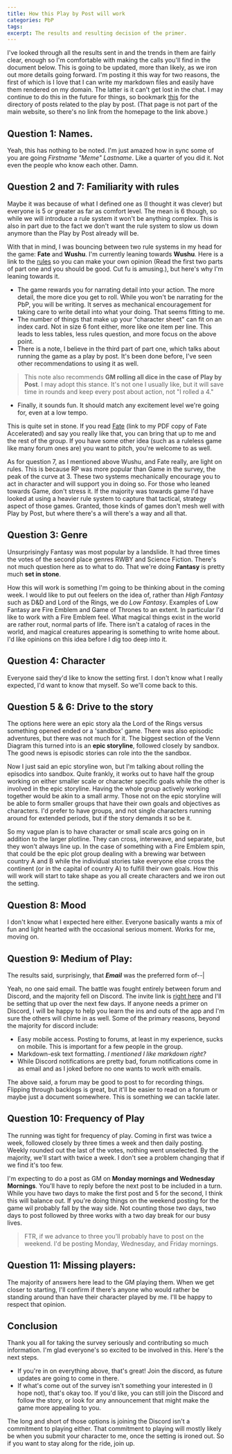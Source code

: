 ```yaml
---
title: How this Play by Post will work
categories: PbP
tags: 
excerpt: The results and resulting decision of the primer.
---
```


I've looked through all the results sent in and the trends in them are fairly clear, enough so I'm comfortable with making the calls you'll find in the document below. This is going to be updated, more than likely, as we iron out more details going forward. I'm posting it this way for two reasons, the first of which is I love that I can write my markdown files and easily have them rendered on my domain. The latter is it can't get lost in the chat. I may continue to do this in the future for things, so bookmark [this](thelittlethingswemiss.us/playbypost) for the directory of posts related to the play by post. (That page is not part of the main website, so there's no link from the homepage to the link above.)

## Question 1: Names.

Yeah, this has nothing to be noted. I'm just amazed how in sync some of you are going *Firstname "Meme" Lastname*. Like a quarter of you did it. Not even the people who know each other. Damn.

## Question 2 and 7: Familiarity with rules

Maybe it was because of what I defined one as (I thought it was clever) but everyone is 5 or greater as far as comfort level. The mean is 6 though, so while we will introduce a rule system it won't be anything complex. This is also in part due to the fact we don't want the rule system to slow us down anymore than the Play by Post already will be.

With that in mind, I was bouncing between two rule systems in my head for the game: **Fate** and **Wushu**. I'm currently leaning towards **Wushu**. Here is a link to the [rules](http://danielbayn.com/wushu/)  so you can make your own opinion (Read the first two parts of part one and you should be good. Cut fu is amusing.), but here's why I'm leaning towards it. 

* The game rewards you for narrating detail into your action. The more detail, the more dice you get to roll. While you won't be narrating for the PbP, you will be writing. It serves as mechanical encouragement for taking care to write detail into what your doing. That seems fitting to me.
* The number of things that make up your "character sheet" can fit on an index card. Not in size 6 font either, more like one item per line. This leads to less tables, less rules question, and more focus on the above point. 
* There is a note, I believe in the third part of part one, which talks about running the game as a play by post. It's been done before, I've seen other recommendations to using it as well. 
> This note also recommends **GM rolling all dice in the case of Play by Post**. I may adopt this stance. It's not one I usually like, but it will save time in rounds and keep every post about action, not "I rolled a 4."
* Finally, it sounds fun. It should match any excitement level we're going for, even at a low tempo.

This is quite set in stone. If you read [Fate](https://1drv.ms/b/s!ArFPHHkgdiQkhoIH6dHrxkISCF3I-w) (link to my PDF copy of Fate Accelerated) and say you really like that, you can bring that up to me and the rest of the group. If you have some other idea (such as a ruleless game like many forum ones are) you want to pitch, you're welcome to as well. 

As for question 7, as I mentioned above Wushu, and Fate really, are light on rules. This is because RP was more popular than Game in the survey, the peak of the curve at 3. These two systems mechanically encourage you to act in character and will support you in doing so. For those who leaned towards Game, don't stress it. If the majority was towards game I'd have looked at using a heavier rule system to capture that tactical, strategy aspect of those games. Granted, those kinds of games don't mesh well with Play by Post, but where there's a will there's a way and all that.

## Question 3: Genre

Unsurprisingly Fantasy was most popular by a landslide. It had three times the votes of the second place genres RWBY and Science Fiction. There's not much question here as to what to do. That we're doing **Fantasy** is pretty much **set in stone**. 

How this will work is something I'm going to be thinking about in the coming week. I would like to put out feelers on the idea of, rather than *High Fantasy* such as D&D and Lord of the Rings, we do *Low Fantasy*. Examples of Low Fantasy are Fire Emblem and Game of Thrones to an extent. In particular I'd like to work with a Fire Emblem feel. What magical things exist in the world are rather rout, normal parts of life. There isn't a catalog of races in the world, and magical creatures appearing is something to write home about. I'd like opinions on this idea before I dig too deep into it. 

## Question 4: Character

Everyone said they'd like to know the setting first. I don't know what I really expected, I'd want to know that myself. So we'll come back to this.

## Question 5 & 6: Drive to the story

The options here were an epic story ala the Lord of the Rings versus something opened ended or a 'sandbox' game. There was also episodic adventures, but there was not much for it. The biggest section of the Venn Diagram this turned into is an **epic storyline**, followed closely by sandbox. The good news is episodic stories can role into the the sandbox. 

Now I just said an epic storyline won, but I'm talking about rolling the episodics into sandbox. Quite frankly, it works out to have half the group working on either smaller scale or character specific goals while the other is involved in the epic storyline. Having the whole group actively working together would be akin to a small army. Those not on the epic storyline will be able to form smaller groups that have their own goals and objectives as characters. I'd prefer to have groups, and not single characters running around for extended periods, but if the story demands it so be it.

So my vague plan is to have character or small scale arcs going on in addition to the larger plotline. They can cross, interweave, and separate, but they won't always line up. In the case of something with a Fire Emblem spin, that could be the epic plot group dealing with a brewing war between country A and B while the individual stories take everyone else cross the continent (or in the capital of country A) to fulfill their own goals. How this will work will start to take shape as you all create characters and we iron out the setting. 

## Question 8: Mood

I don't know what I expected here either. Everyone basically wants a mix of fun and light hearted with the occasional serious moment. Works for me, moving on. 

## Question 9: Medium of Play:

The results said, surprisingly, that ***Email*** was the preferred form of--|

Yeah, no one said email. The battle was fought entirely between forum and Discord, and the majority fell on Discord. The invite link is [right here](https://discord.gg/HQE9swG) and I'll be setting that up over the next few days. If anyone needs a primer on Discord, I will be happy to help you learn the ins and outs of the app and I'm sure the others will chime in as well. Some of the primary reasons, beyond the majority for discord include:
* Easy mobile access. Posting to forums, at least in my experience, sucks on mobile. This is important for a few people in the group.
* Markdown-esk text formatting. *I mentioned I like markdown right?*
* While Discord notifications are pretty bad, forum notifications come in as email and as I joked before no one wants to work with emails. 

The above said, a forum may be good to post to for recording things. Flipping through backlogs is great, but it'll be easier to read on a forum or maybe just a document somewhere. This is something we can tackle later.

## Question 10: Frequency of Play

The running was tight for frequency of play. Coming in first was twice a week, followed closely by three times a week and then daily posting. Weekly rounded out the last of the votes, nothing went unselected. By the majority, we'll start with twice a week. I don't see a problem changing that if we find it's too few. 

I'm expecting to do a post as GM on **Monday mornings and Wednesday Mornings**. You'll have to reply before the next post to be included in a turn. While you have two days to make the first post and 5 for the second, I think this will balance out. If you're doing things on the weekend posting for the game wil probably fall by the way side. Not counting those two days, two days to post followed by three works with a two day break for our busy lives.
> FTR, if we advance to three you'll probably have to post on the weekend. I'd be posting Monday, Wednesday, and Friday mornings. 

## Question 11: Missing players:

The majority of answers here lead to the GM playing them. When we get closer to starting, I'll confirm if there's anyone who would rather be standing around than have their character played by me. I'll be happy to respect that opinion.

## Conclusion

Thank you all for taking the survey seriously and contributing so much information. I'm glad everyone's so excited to be involved in this. Here's the next steps.
* If you're in on everything above, that's great! Join the discord, as future updates are going to come in there. 
* If what's come out of the survey isn't something your interested in (I hope not), that's okay too. If you'd like, you can still join the Discord and follow the story, or look for any announcement that might make the game more appealing to you.

The long and short of those options is joining the Discord isn't a commitment to playing either. That commitment to playing will mostly likely be when you submit your character to me, once the setting is ironed out. So if you want to stay along for the ride, join up. 